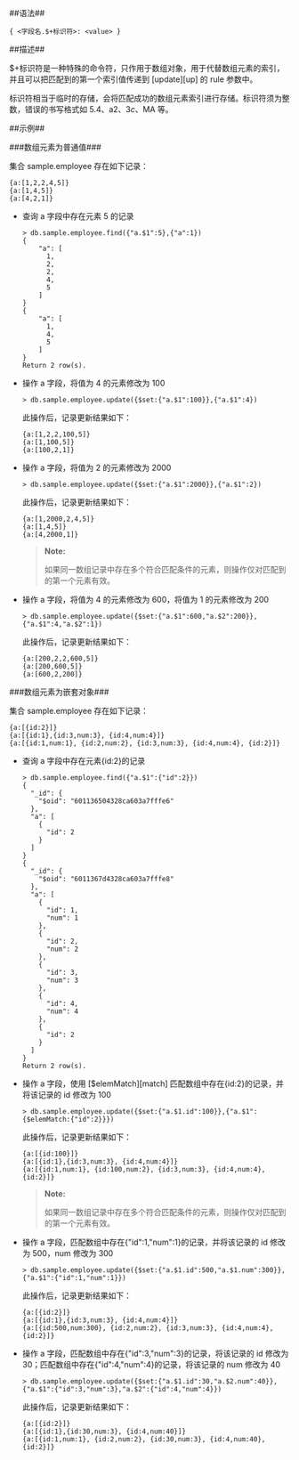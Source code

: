 
##语法##

```lang-json
{ <字段名.$+标识符>: <value> }
```


##描述##

$+标识符是一种特殊的命令符，只作用于数组对象，用于代替数组元素的索引，并且可以把匹配到的第一个索引值传递到 [update][up] 的 rule 参数中。

标识符相当于临时的存储，会将匹配成功的数组元素索引进行存储。标识符须为整数，错误的书写格式如 $5.4、$a2、$3c、$MA 等。

##示例##

###数组元素为普通值###

集合 sample.employee 存在如下记录：

```lang-javascript
{a:[1,2,2,4,5]}
{a:[1,4,5]}
{a:[4,2,1]}
```

* 查询 a 字段中存在元素 5 的记录

   ```lang-javascript
   > db.sample.employee.find({"a.$1":5},{"a":1})
   {
       "a": [
         1,
         2,
         2,
         4,
         5
       ]
   }
   {
       "a": [
         1,
         4,
         5
       ]
   }
   Return 2 row(s).
   ```

* 操作 a 字段，将值为 4 的元素修改为 100

   ```lang-javascript
   > db.sample.employee.update({$set:{"a.$1":100}},{"a.$1":4})
   ```

   此操作后，记录更新结果如下：
  
   ```lang-json
   {a:[1,2,2,100,5]}
   {a:[1,100,5]}
   {a:[100,2,1]}
   ```

* 操作 a 字段，将值为 2 的元素修改为 2000

   ```lang-javascript
   > db.sample.employee.update({$set:{"a.$1":2000}},{"a.$1":2})
   ```

   此操作后，记录更新结果如下：
   
   ```lang-json
   {a:[1,2000,2,4,5]}
   {a:[1,4,5]}
   {a:[4,2000,1]}
   ```

   > **Note:**
   >
   > 如果同一数组记录中存在多个符合匹配条件的元素，则操作仅对匹配到的第一个元素有效。

*  操作 a 字段，将值为 4 的元素修改为 600，将值为 1 的元素修改为 200

   ```lang-javascript
   > db.sample.employee.update({$set:{"a.$1":600,"a.$2":200}},{"a.$1":4,"a.$2":1})
   ```

   此操作后，记录更新结果如下：

   ```lang-json
   {a:[200,2,2,600,5]}
   {a:[200,600,5]}
   {a:[600,2,200]}
   ```

###数组元素为嵌套对象###

集合 sample.employee 存在如下记录：
  
```lang-json
{a:[{id:2}]}
{a:[{id:1},{id:3,num:3}, {id:4,num:4}]}
{a:[{id:1,num:1}, {id:2,num:2}, {id:3,num:3}, {id:4,num:4}, {id:2}]}
```

- 查询 a 字段中存在元素{id:2}的记录

   ```lang-javascript
   > db.sample.employee.find({"a.$1":{"id":2}})
   {
     "_id": {
       "$oid": "601136504328ca603a7fffe6"
     },
     "a": [
       {
         "id": 2
       }
     ]
   }
   {
     "_id": {
       "$oid": "6011367d4328ca603a7fffe8"
     },
     "a": [
       {
         "id": 1,
         "num": 1
       },
       {
         "id": 2,
         "num": 2
       },
       {
         "id": 3,
         "num": 3
       },
       {
         "id": 4,
         "num": 4
       },
       {
         "id": 2
       }
     ]
   }
   Return 2 row(s).
   ```

- 操作 a 字段，使用 [$elemMatch][match] 匹配数组中存在{id:2}的记录，并将该记录的 id 修改为 100

   ```lang-javascript
   > db.sample.employee.update({$set:{"a.$1.id":100}},{"a.$1":{$elemMatch:{"id":2}}})
   ```

   此操作后，记录更新结果如下：

   ```lang-json
   {a:[{id:100}]}
   {a:[{id:1},{id:3,num:3}, {id:4,num:4}]}
   {a:[{id:1,num:1}, {id:100,num:2}, {id:3,num:3}, {id:4,num:4}, {id:2}]}
   ```

   > **Note:**
   >
   > 如果同一数组记录中存在多个符合匹配条件的元素，则操作仅对匹配到的第一个元素有效。

- 操作 a 字段，匹配数组中存在{"id":1,"num":1}的记录，并将该记录的 id 修改为 500，num 修改为 300

   ```lang-javascript
   > db.sample.employee.update({$set:{"a.$1.id":500,"a.$1.num":300}},{"a.$1":{"id":1,"num":1}})
   ```

   此操作后，记录更新结果如下：

   ```lang-json
   {a:[{id:2}]}
   {a:[{id:1},{id:3,num:3}, {id:4,num:4}]}
   {a:[{id:500,num:300}, {id:2,num:2}, {id:3,num:3}, {id:4,num:4}, {id:2}]}
   ```

- 操作 a 字段，匹配数组中存在{"id":3,"num":3}的记录，将该记录的 id 修改为 30；匹配数组中存在{"id":4,"num":4}的记录，将该记录的 num 修改为 40

   ```lang-javascript
   > db.sample.employee.update({$set:{"a.$1.id":30,"a.$2.num":40}},{"a.$1":{"id":3,"num":3},"a.$2":{"id":4,"num":4}})
   ```

   此操作后，记录更新结果如下：

   ```lang-json
   {a:[{id:2}]}
   {a:[{id:1},{id:30,num:3}, {id:4,num:40}]}
   {a:[{id:1,num:1}, {id:2,num:2}, {id:30,num:3}, {id:4,num:40}, {id:2}]}
   ```





[^_^]:
     本文使用的所有引用及链接
[up]:manual/Manual/Sequoiadb_Command/SdbCollection/update.md
[match]:manual/Manual/Operator/Match_Operator/elemMatch.md